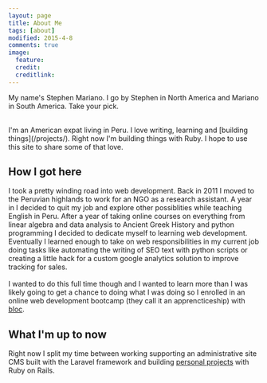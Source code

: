 ```yaml
---
layout: page
title: About Me
tags: [about]
modified: 2015-4-8
comments: true
image:
  feature:
  credit:
  creditlink:
---
```


My name's Stephen Mariano. I go by Stephen in North America and Mariano in South America. Take your pick.

<br>
I'm an American expat living in Peru. I love writing, learning and [building things](/projects/). Right now I'm building things with Ruby. I hope to use this site to share some of that love.
<br>

## How I got here
I took a pretty winding road into web development. Back in 2011 I moved to the Peruvian highlands to work for an NGO as a research assistant. A year in I decided to quit my job and explore other possiblities while teaching English in Peru. After a year of taking online courses on  everything from linear algebra and data analysis to Ancient Greek History and python programming I decided to dedicate myself to learning web development. Eventually I learned enough to take on web responsibilities in my current job doing tasks like automating the writing of SEO text with python scripts or creating a little hack for a custom google analytics solution to improve tracking for sales.
<br><br>
I wanted to do this full time though and I wanted to learn more than I was likely going to get a chance to doing what I was doing so I enrolled in an online web development bootcamp (they call it an apprencticeship) with [bloc](https://www.bloc.io).

## What I'm up to now
Right now I split my time between working supporting an administrative site CMS built with the Laravel framework and building [personal projects](/projects/) with Ruby on Rails.

